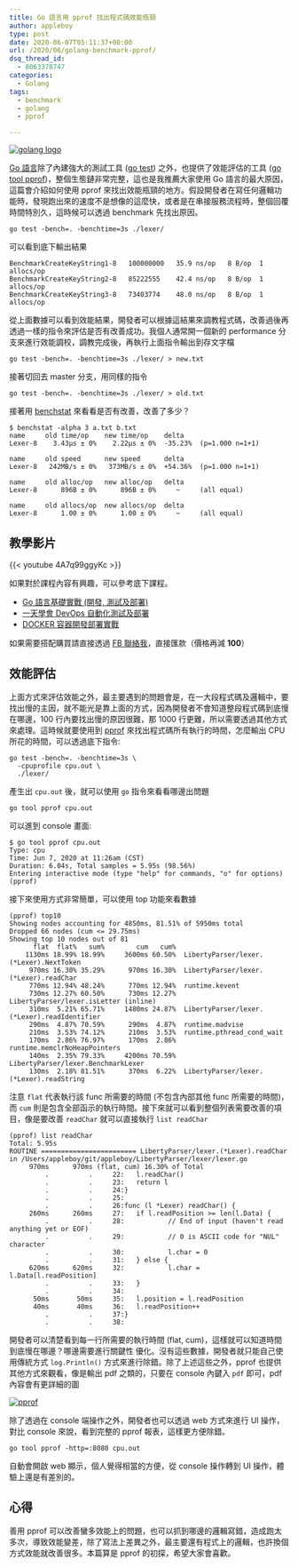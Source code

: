 ```yaml
---
title: Go 語言用 pprof 找出程式碼效能瓶頸
author: appleboy
type: post
date: 2020-06-07T05:11:37+00:00
url: /2020/06/golang-benchmark-pprof/
dsq_thread_id:
  - 8063378747
categories:
  - Golang
tags:
  - benchmark
  - golang
  - pprof

---
```

[![golang logo][1]][1]

[Go 語言][2]除了內建強大的測試工具 ([go test][3]) 之外，也提供了效能評估的工具 ([go tool pprof][4])，整個生態鏈非常完整，這也是我推薦大家使用 Go 語言的最大原因，這篇會介紹如何使用 pprof 來找出效能瓶頸的地方。假設開發者在寫任何邏輯功能時，發現跑出來的速度不是想像的這麼快，或者是在串接服務流程時，整個回覆時間特別久，這時候可以透過 benchmark 先找出原因。

<pre><code class="language-bash">go test -bench=. -benchtime=3s ./lexer/</code></pre>

<!--more-->

可以看到底下輸出結果

<pre><code class="language-bash">BenchmarkCreateKeyString1-8   100000000   35.9 ns/op   8 B/op  1 allocs/op
BenchmarkCreateKeyString2-8   85222555    42.4 ns/op   8 B/op  1 allocs/op
BenchmarkCreateKeyString3-8   73403774    48.0 ns/op   8 B/op  1 allocs/op</code></pre>

從上面數據可以看到效能結果，開發者可以根據這結果來調教程式碼，改善過後再透過一樣的指令來評估是否有改善成功。我個人通常開一個新的 performance 分支來進行效能調校，調教完成後，再執行上面指令輸出到存文字檔

<pre><code class="language-bash">go test -bench=. -benchtime=3s ./lexer/ &gt; new.txt</code></pre>

接著切回去 master 分支，用同樣的指令

<pre><code class="language-bash">go test -bench=. -benchtime=3s ./lexer/ &gt; old.txt</code></pre>

接著用 [benchstat][5] 來看看是否有改善，改善了多少？

<pre><code class="language-bash">$ benchstat -alpha 3 a.txt b.txt
name     old time/op    new time/op    delta
Lexer-8    3.43µs ± 0%    2.22µs ± 0%  -35.23%  (p=1.000 n=1+1)

name     old speed      new speed      delta
Lexer-8   242MB/s ± 0%   373MB/s ± 0%  +54.36%  (p=1.000 n=1+1)

name     old alloc/op   new alloc/op   delta
Lexer-8      896B ± 0%      896B ± 0%     ~     (all equal)

name     old allocs/op  new allocs/op  delta
Lexer-8      1.00 ± 0%      1.00 ± 0%     ~     (all equal)</code></pre>

## 教學影片

{{< youtube 4A7q99ggyKc >}}

如果對於課程內容有興趣，可以參考底下課程。

  * [Go 語言基礎實戰 (開發, 測試及部署)][6]
  * [一天學會 DevOps 自動化測試及部署][7]
  * [DOCKER 容器開發部署實戰][8]

如果需要搭配購買請直接透過 [FB 聯絡我][9]，直接匯款（價格再減 **100**）

## 效能評估

上面方式來評估效能之外，最主要遇到的問題會是，在一大段程式碼及邏輯中，要找出慢的主因，就不能光是靠上面的方式，因為開發者不會知道整段程式碼到底慢在哪邊，100 行內要找出慢的原因很難，那 1000 行更難，所以需要透過其他方式來處理。這時候就要使用到 [pprof][4] 來找出程式碼所有執行的時間，怎麼輸出 CPU 所花的時間，可以透過底下指令:

<pre><code class="language-bash">go test -bench=. -benchtime=3s \
  -cpuprofile cpu.out \
  ./lexer/</code></pre>

產生出 `cpu.out` 後，就可以使用 `go` 指令來看看哪邊出問題

<pre><code class="language-bash">go tool pprof cpu.out</code></pre>

可以進到 console 畫面:

<pre><code class="language-bash">$ go tool pprof cpu.out 
Type: cpu
Time: Jun 7, 2020 at 11:26am (CST)
Duration: 6.04s, Total samples = 5.95s (98.56%)
Entering interactive mode (type "help" for commands, "o" for options)
(pprof)</code></pre>

接下來使用方式非常簡單，可以使用 top 功能來看數據

<pre><code class="language-bash">(pprof) top10
Showing nodes accounting for 4850ms, 81.51% of 5950ms total
Dropped 66 nodes (cum &lt;= 29.75ms)
Showing top 10 nodes out of 81
      flat  flat%   sum%        cum   cum%
    1130ms 18.99% 18.99%     3600ms 60.50%  LibertyParser/lexer.(*Lexer).NextToken
     970ms 16.30% 35.29%      970ms 16.30%  LibertyParser/lexer.(*Lexer).readChar
     770ms 12.94% 48.24%      770ms 12.94%  runtime.kevent
     730ms 12.27% 60.50%      730ms 12.27%  LibertyParser/lexer.isLetter (inline)
     310ms  5.21% 65.71%     1480ms 24.87%  LibertyParser/lexer.(*Lexer).readIdentifier
     290ms  4.87% 70.59%      290ms  4.87%  runtime.madvise
     210ms  3.53% 74.12%      210ms  3.53%  runtime.pthread_cond_wait
     170ms  2.86% 76.97%      170ms  2.86%  runtime.memclrNoHeapPointers
     140ms  2.35% 79.33%     4200ms 70.59%  LibertyParser/lexer.BenchmarkLexer
     130ms  2.18% 81.51%      370ms  6.22%  LibertyParser/lexer.(*Lexer).readString</code></pre>

注意 `flat` 代表執行該 func 所需要的時間 (不包含內部其他 func 所需要的時間)，而 `cum` 則是包含全部函示的執行時間。接下來就可以看到整個列表需要改善的項目，像是要改善 `readChar` 就可以直接執行 `list readChar`

<pre><code class="language-bash">(pprof) list readChar
Total: 5.95s
ROUTINE ======================== LibertyParser/lexer.(*Lexer).readChar in /Users/appleboy/git/appleboy/LibertyParser/lexer/lexer.go
     970ms      970ms (flat, cum) 16.30% of Total
         .          .     22:   l.readChar()
         .          .     23:   return l
         .          .     24:}
         .          .     25:
         .          .     26:func (l *Lexer) readChar() {
     260ms      260ms     27:   if l.readPosition &gt;= len(l.Data) {
         .          .     28:           // End of input (haven&#039;t read anything yet or EOF)
         .          .     29:           // 0 is ASCII code for "NUL" character
         .          .     30:           l.char = 0
         .          .     31:   } else {
     620ms      620ms     32:           l.char = l.Data[l.readPosition]
         .          .     33:   }
         .          .     34:
      50ms       50ms     35:   l.position = l.readPosition
      40ms       40ms     36:   l.readPosition++
         .          .     37:}
         .          .     38:</code></pre>

開發者可以清楚看到每一行所需要的執行時間 (flat, cum)，這樣就可以知道時間到底慢在哪邊？哪邊需要進行關鍵性
優化。沒有這些數據，開發者就只能自己使用傳統方式 `log.Println()` 方式來進行除錯。除了上述這些之外，pprof 也提供其他方式來觀看，像是輸出 pdf 之類的，只要在 console 內鍵入 `pdf` 即可，pdf 內容會有更詳細的圖

[![pprof][10]][10]

除了透過在 console 端操作之外，開發者也可以透過 web 方式來進行 UI 操作，對比 console 來說，看到完整的 pprof 報表，這樣更方便除錯。

<pre><code class="language-bash">go tool pprof -http=:8080 cpu.out</code></pre>

自動會開啟 web 顯示，個人覺得相當的方便，從 console 操作轉到 UI 操作，體驗上還是有差別的。

## 心得

善用 pprof 可以改善蠻多效能上的問題，也可以抓到哪邊的邏輯寫錯，造成跑太多次，導致效能變差，除了寫法上差異之外，最主要還有程式上的邏輯，也許換個方式效能就改善很多。本篇算是 pprof 的初探，希望大家會喜歡。

 [1]: https://lh3.googleusercontent.com/jsocHCR9A9yEfDVUTrU0m42_aHhTEVDGW5p5PsQSx7GSlkt3gLjohfXH3S7P7p982332ruU_e-EtW0LwmiuZjvN65VIcyME-zE35C6EM0IV1nqY6KoNw3dwW2djjid3F-T5YgnJothA=w1920-h1080 "golang logo"
 [2]: https://golang.org
 [3]: https://golang.org/pkg/testing/
 [4]: https://blog.golang.org/pprof
 [5]: https://pkg.go.dev/golang.org/x/perf/cmd/benchstat?tab=doc
 [6]: https://www.udemy.com/course/golang-fight/?couponCode=202005
 [7]: https://www.udemy.com/course/devops-oneday/?couponCode=2020205
 [8]: https://www.udemy.com/course/docker-practice/?couponCode=202005
 [9]: http://facebook.com/appleboy46
 [10]: https://lh3.googleusercontent.com/Eup1quPsPWy9pUghsNELUwYY25GhO9m0vI_1Ig5x5uKRnfD2LOYXd0lSZYm53pqrnDxDQi2BS559lGWS0ncGeggPx5Uc_Dg3R8sFZhnol4OHXsclJ5Bsf5oF9Ped-1hhzoNDjHhmLCg=w1920-h1080 "pprof"
